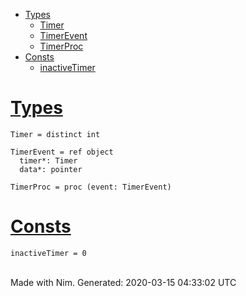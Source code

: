 -   [Types](#7)
    -   [Timer](#Timer "Timer = distinct int")
    -   [TimerEvent](#TimerEvent "TimerEvent = ref object
          timer*: Timer
          data*: pointer")
    -   [TimerProc](#TimerProc "TimerProc = proc (event: TimerEvent)")
-   [Consts](#10)
    -   [inactiveTimer](#inactiveTimer "inactiveTimer = 0")

[Types](#7)
===========

    Timer = distinct int

    TimerEvent = ref object
      timer*: Timer
      data*: pointer

    TimerProc = proc (event: TimerEvent)

[Consts](#10)
=============

    inactiveTimer = 0

\
 Made with Nim. Generated: 2020-03-15 04:33:02 UTC
